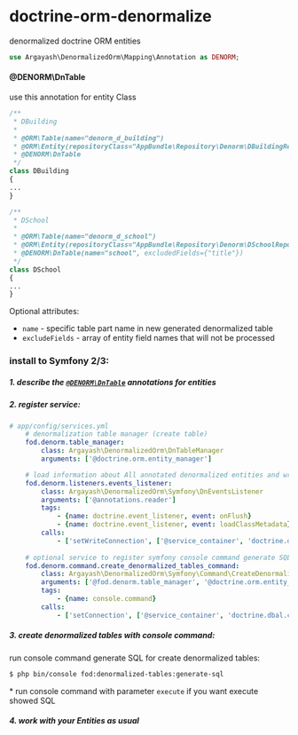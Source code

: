 # doctrine-orm-denormalize
denormalized doctrine ORM entities

```php
use Argayash\DenormalizedOrm\Mapping\Annotation as DENORM;
```
#### <a name="annotation"></a> @DENORM\DnTable
use this annotation for entity Class
```php
/**
 * DBuilding
 *
 * @ORM\Table(name="denorm_d_building")
 * @ORM\Entity(repositoryClass="AppBundle\Repository\Denorm\DBuildingRepository")
 * @DENORM\DnTable
 */
class DBuilding
{
...
}

/**
 * DSchool
 *
 * @ORM\Table(name="denorm_d_school")
 * @ORM\Entity(repositoryClass="AppBundle\Repository\Denorm\DSchoolRepository")
 * @DENORM\DnTable(name="school", excludedFields={"title"})
 */
class DSchool
{
...
}
```
Optional attributes:

* `name` - specific table part name in new generated denormalized table
* `excludeFields` - array of entity field names that will not be processed


### install to Symfony 2/3:

##### 1. describe the [`@DENORM\DnTable`](#annotation) annotations for entities

##### 2. register service:
```yml
# app/config/services.yml
    # denormalization table manager (create table)
    fod.denorm.table_manager:
        class: Argayash\DenormalizedOrm\DnTableManager
        arguments: ['@doctrine.orm.entity_manager']

    # load information about All annotated denormalized entities and write to specific connection denormalized data
    fod.denorm.listeners.events_listener:
        class: Argayash\DenormalizedOrm\Symfony\DnEventsListener
        arguments: ['@annotations.reader']
        tags:
            - {name: doctrine.event_listener, event: onFlush}
            - {name: doctrine.event_listener, event: loadClassMetadata}
        calls:
            - ['setWriteConnection', ['@service_container', 'doctrine.dbal.clickhouse_connection']] # second parameter (string) is service name of doctrine connection
    
    # optional service to register symfony console command generate SQL for create denormalized tables
    fod.denorm.command.create_denormalized_tables_command:
        class: Argayash\DenormalizedOrm\Symfony\Command\CreateDenormalizedTablesCommand
        arguments: ['@fod.denorm.table_manager', '@doctrine.orm.entity_manager']
        tags:
            - {name: console.command}
        calls:
            - ['setConnection', ['@service_container', 'doctrine.dbal.clickhouse_connection']] # second parameter (string) is service name of doctrine connection

```

##### 3. create denormalized tables with console command:

run console command generate SQL for create denormalized tables:

```sh
$ php bin/console fod:denormalized-tables:generate-sql
```

\* run console command with parameter `execute` if you want execute showed SQL

##### 4. work with your Entities as usual